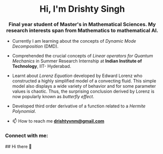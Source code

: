 <h1 align="center">Hi, I'm Drishty Singh</h1>
<h3 align="center">Final year student of Master's in Mathematical Sciences. My research interests span from Mathematics to mathematical AI. </h3>

- Currently I am learning about the concepts of *Dynamic Mode Decomposition* (DMD). 

- Comprehended the crucial concepts of *Linear operators for Quantum Mechanics* in Summer Research Internship at **Indian Institute of Technology**, IIT- Hyderabad.

- Learnt about *Lorenz Equation* developed by Edward Lorenz who constructed a highly simplified model of a convecting fluid. This simple model also displays a wide variety of behavior and for some parameter values is chaotic. Thus, the surprising conclusion derived by Lorenz is now popularly known as *butterfly effect*. 

- Developed third order derivative of a function related to a *Hermite Polynomial*.
- 📫 How to reach me **drishtyvnm@gmail.com**

<h3 align="left">Connect with me:</h3>
<p align="left">
</p>
## Hi there 👋

<!--
**drishtyvnm/drishtyvnm** is a ✨ _special_ ✨ repository because its `README.md` (this file) appears on your GitHub profile.

Here are some ideas to get you started:

- 🔭 I’m currently working on ...
- 🌱 I’m currently learning ...
- 👯 I’m looking to collaborate on ...
- 🤔 I’m looking for help with ...
- 💬 Ask me about ...
- 📫 How to reach me: ...
- 😄 Pronouns: ...
- ⚡ Fun fact: ...
-->

